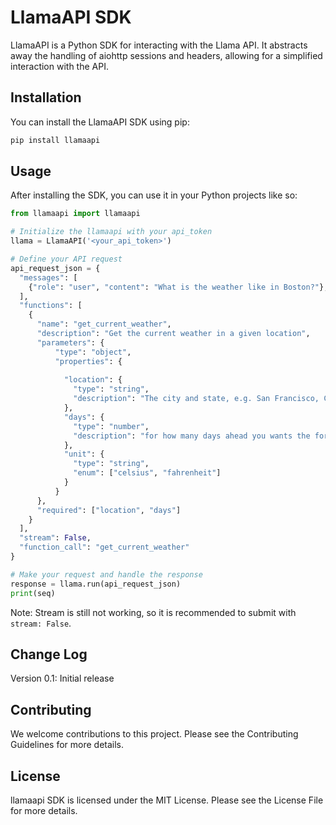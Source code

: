 # LlamaAPI SDK

LlamaAPI is a Python SDK for interacting with the Llama API. It abstracts away the handling of aiohttp sessions and headers, allowing for a simplified interaction with the API.

## Installation
You can install the LlamaAPI SDK using pip:

```python
pip install llamaapi
```

## Usage
After installing the SDK, you can use it in your Python projects like so:

```python
from llamaapi import llamaapi

# Initialize the llamaapi with your api_token
llama = LlamaAPI('<your_api_token>')

# Define your API request
api_request_json = {
  "messages": [
    {"role": "user", "content": "What is the weather like in Boston?"},
  ],
  "functions": [
    {
      "name": "get_current_weather",
      "description": "Get the current weather in a given location",
      "parameters": {
          "type": "object",
          "properties": {
              
            "location": {
              "type": "string",
              "description": "The city and state, e.g. San Francisco, CA"
            },
            "days": {
              "type": "number",
              "description": "for how many days ahead you wants the forecast"
            },
            "unit": {
              "type": "string",
              "enum": ["celsius", "fahrenheit"]
            }
          }
      },
      "required": ["location", "days"]
    }
  ],
  "stream": False,
  "function_call": "get_current_weather"
}

# Make your request and handle the response
response = llama.run(api_request_json)
print(seq)
```

Note: Stream is still not working, so it is recommended to submit with `stream: False`.

## Change Log
Version 0.1: Initial release

## Contributing
We welcome contributions to this project. Please see the Contributing Guidelines for more details.

## License
llamaapi SDK is licensed under the MIT License. Please see the License File for more details.